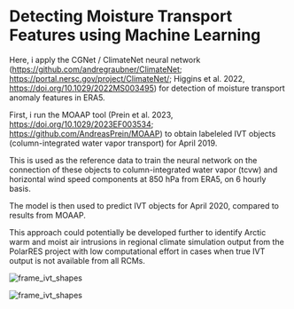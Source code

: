 # Detecting Moisture Transport Features using Machine Learning

Here, i apply the CGNet / ClimateNet neural network (https://github.com/andregraubner/ClimateNet; https://portal.nersc.gov/project/ClimateNet/; Higgins et al. 2022, https://doi.org/10.1029/2022MS003495) for detection of moisture transport anomaly features in ERA5. 

First, i run the MOAAP tool (Prein et al. 2023, https://doi.org/10.1029/2023EF003534; https://github.com/AndreasPrein/MOAAP) to obtain labeleled IVT objects (column-integrated water vapor transport) for April 2019. 

This is used as the reference data to train the neural network on the connection of these objects to column-integrated water vapor (tcvw) and horizontal wind speed components at 850 hPa from ERA5, on 6 hourly basis. 

The model is then used to predict IVT objects for April 2020, compared to results from MOAAP.

This approach could potentially be developed further to identify Arctic warm and moist air intrusions in regional climate simulation output from the PolarRES project with low computational effort in cases when true IVT output is not available from all RCMs.  


![frame_ivt_shapes](https://github.com/JanLandwehrs/MoistureTransport_FeatureDetection_MachineLearning/blob/main/output/2020-04-16T15.jpg)

![frame_ivt_shapes]([movie_MOAAP_ERA5ClimateNet_2020-04.mp4](https://github.com/JanLandwehrs/MoistureTransport_FeatureDetection_MachineLearning/blob/main/movie_MOAAP_ERA5ClimateNet_2020-04.mp4))
